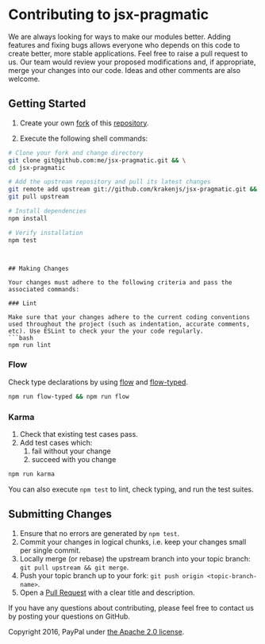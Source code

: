 # Contributing to jsx-pragmatic

We are always looking for ways to make our modules better. Adding features and fixing bugs allows everyone who depends
on this code to create better, more stable applications.
Feel free to raise a pull request to us. Our team would review your proposed modifications and, if appropriate, merge
your changes into our code. Ideas and other comments are also welcome.

## Getting Started

1. Create your own [fork](https://help.github.com/articles/fork-a-repo) of this [repository](../../fork).

1. Execute the following shell commands:
```bash
# Clone your fork and change directory
git clone git@github.com:me/jsx-pragmatic.git && \
cd jsx-pragmatic

# Add the upstream repository and pull its latest changes
git remote add upstream git://github.com/krakenjs/jsx-pragmatic.git && \
git pull upstream

# Install dependencies
npm install

# Verify installation
npm test
```
```


## Making Changes

Your changes must adhere to the following criteria and pass the associated commands:

### Lint

Make sure that your changes adhere to the current coding conventions used throughout the project (such as indentation, accurate comments, etc). Use ESLint to check your the your code regularly. 
```bash
npm run lint
```

### Flow

Check type declarations by using [flow](https://github.com/facebook/flow) and [flow-typed](https://github.com/flow-typed/flow-typed).
```bash
npm run flow-typed && npm run flow
```

### Karma

1. Check that existing test cases pass.
1. Add test cases which:
	1. fail without your change 
	1. succeed with you change

```bash
npm run karma
```
You can also execute `npm test` to lint, check typing, and run the test suites. 

## Submitting Changes
1. Ensure that no errors are generated by `npm test`.
1. Commit your changes in logical chunks, i.e. keep your changes small per single commit.
1. Locally merge (or rebase) the upstream branch into your topic branch: `git pull upstream && git merge`.
1. Push your topic branch up to your fork: `git push origin <topic-branch-name>`.
1. Open a [Pull Request](https://help.github.com/articles/using-pull-requests) with a clear title and description.

If you have any questions about contributing, please feel free to contact us by posting your questions on GitHub.

Copyright 2016, PayPal under [the Apache 2.0 license](LICENSE.txt).
